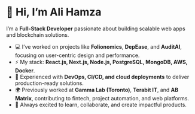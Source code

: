 # 👋 Hi, I’m Ali Hamza  

I’m a **Full-Stack Developer** passionate about building scalable web apps and blockchain solutions.  

- 💻 I’ve worked on projects like **Folionomics**, **DepEase**, and **AuditAI**, focusing on user-centric design and performance.  
- ⚡ My stack: **React.js, Next.js, Node.js, PostgreSQL, MongoDB, AWS, Docker**.  
- 🚀 Experienced with **DevOps, CI/CD, and cloud deployments** to deliver production-ready solutions.  
- 🌍 Previously worked at **Gamma Lab (Toronto)**, **Terabit IT**, and **AB Matrix**, contributing to fintech, project automation, and web platforms.  
- 🎯 Always excited to learn, collaborate, and create impactful products.  

